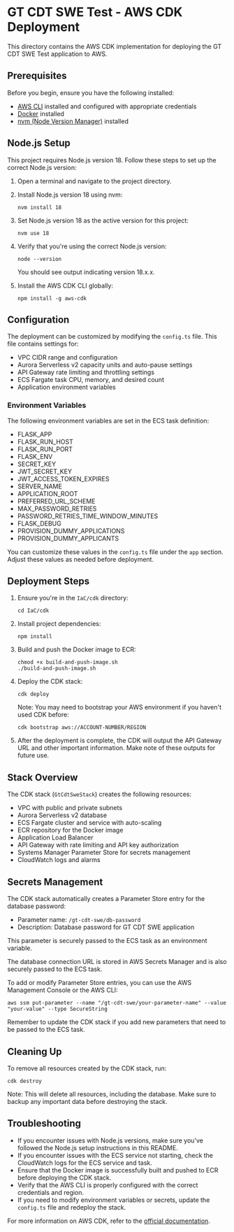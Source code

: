 # GT CDT SWE Test - AWS CDK Deployment

This directory contains the AWS CDK implementation for deploying the GT CDT SWE Test application to AWS.

## Prerequisites

Before you begin, ensure you have the following installed:

- [AWS CLI](https://aws.amazon.com/cli/) installed and configured with appropriate credentials
- [Docker](https://www.docker.com/get-started) installed
- [nvm (Node Version Manager)](https://github.com/nvm-sh/nvm?tab=readme-ov-file#installing-and-updating) installed

## Node.js Setup

This project requires Node.js version 18. Follow these steps to set up the correct Node.js version:

1. Open a terminal and navigate to the project directory.

2. Install Node.js version 18 using nvm:
   ```
   nvm install 18
   ```

3. Set Node.js version 18 as the active version for this project:
   ```
   nvm use 18
   ```

4. Verify that you're using the correct Node.js version:
   ```
   node --version
   ```
   You should see output indicating version 18.x.x.

5. Install the AWS CDK CLI globally:
   ```
   npm install -g aws-cdk
   ```

## Configuration

The deployment can be customized by modifying the `config.ts` file. This file contains settings for:

- VPC CIDR range and configuration
- Aurora Serverless v2 capacity units and auto-pause settings
- API Gateway rate limiting and throttling settings
- ECS Fargate task CPU, memory, and desired count
- Application environment variables
### Environment Variables

The following environment variables are set in the ECS task definition:

- FLASK_APP
- FLASK_RUN_HOST
- FLASK_RUN_PORT
- FLASK_ENV
- SECRET_KEY
- JWT_SECRET_KEY
- JWT_ACCESS_TOKEN_EXPIRES
- SERVER_NAME
- APPLICATION_ROOT
- PREFERRED_URL_SCHEME
- MAX_PASSWORD_RETRIES
- PASSWORD_RETRIES_TIME_WINDOW_MINUTES
- FLASK_DEBUG
- PROVISION_DUMMY_APPLICATIONS
- PROVISION_DUMMY_APPLICANTS

You can customize these values in the `config.ts` file under the `app` section.
Adjust these values as needed before deployment.

## Deployment Steps

1. Ensure you're in the `IaC/cdk` directory:
   ```
   cd IaC/cdk
   ```

2. Install project dependencies:
   ```
   npm install
   ```

3. Build and push the Docker image to ECR:
   ```
   chmod +x build-and-push-image.sh
   ./build-and-push-image.sh
   ```

4. Deploy the CDK stack:
   ```
   cdk deploy
   ```

   Note: You may need to bootstrap your AWS environment if you haven't used CDK before:
   ```
   cdk bootstrap aws://ACCOUNT-NUMBER/REGION
   ```

5. After the deployment is complete, the CDK will output the API Gateway URL and other important information. Make note of these outputs for future use.

## Stack Overview

The CDK stack (`GtCdtSweStack`) creates the following resources:

- VPC with public and private subnets
- Aurora Serverless v2 database
- ECS Fargate cluster and service with auto-scaling
- ECR repository for the Docker image
- Application Load Balancer
- API Gateway with rate limiting and API key authorization
- Systems Manager Parameter Store for secrets management
- CloudWatch logs and alarms
## Secrets Management

The CDK stack automatically creates a Parameter Store entry for the database password:

- Parameter name: `/gt-cdt-swe/db-password`
- Description: Database password for GT CDT SWE application

This parameter is securely passed to the ECS task as an environment variable.

The database connection URL is stored in AWS Secrets Manager and is also securely passed to the ECS task.

To add or modify Parameter Store entries, you can use the AWS Management Console or the AWS CLI:

```
aws ssm put-parameter --name "/gt-cdt-swe/your-parameter-name" --value "your-value" --type SecureString
```

Remember to update the CDK stack if you add new parameters that need to be passed to the ECS task.

## Cleaning Up

To remove all resources created by the CDK stack, run:

```
cdk destroy
```

Note: This will delete all resources, including the database. Make sure to backup any important data before destroying the stack.

## Troubleshooting

- If you encounter issues with Node.js versions, make sure you've followed the Node.js setup instructions in this README.
- If you encounter issues with the ECS service not starting, check the CloudWatch logs for the ECS service and task.
- Ensure that the Docker image is successfully built and pushed to ECR before deploying the CDK stack.
- Verify that the AWS CLI is properly configured with the correct credentials and region.
- If you need to modify environment variables or secrets, update the `config.ts` file and redeploy the stack.

For more information on AWS CDK, refer to the [official documentation](https://docs.aws.amazon.com/cdk/latest/guide/home.html).